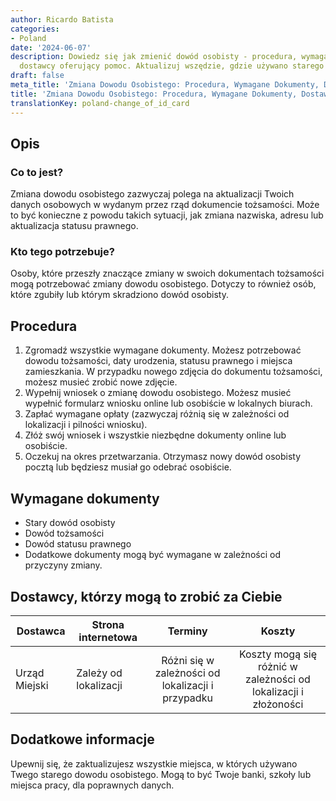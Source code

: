 ```yaml
---
author: Ricardo Batista
categories:
- Poland
date: '2024-06-07'
description: Dowiedz się jak zmienić dowód osobisty - procedura, wymagane dokumenty,
  dostawcy oferujący pomoc. Aktualizuj wszędzie, gdzie używano starego dowodu.
draft: false
meta_title: 'Zmiana Dowodu Osobistego: Procedura, Wymagane Dokumenty, Dostawcy'
title: 'Zmiana Dowodu Osobistego: Procedura, Wymagane Dokumenty, Dostawcy'
translationKey: poland-change_of_id_card
---
```




## Opis
### Co to jest?
Zmiana dowodu osobistego zazwyczaj polega na aktualizacji Twoich danych osobowych w wydanym przez rząd dokumencie tożsamości. Może to być konieczne z powodu takich sytuacji, jak zmiana nazwiska, adresu lub aktualizacja statusu prawnego.

### Kto tego potrzebuje?
Osoby, które przeszły znaczące zmiany w swoich dokumentach tożsamości mogą potrzebować zmiany dowodu osobistego. Dotyczy to również osób, które zgubiły lub którym skradziono dowód osobisty.

## Procedura
1. Zgromadź wszystkie wymagane dokumenty. Możesz potrzebować dowodu tożsamości, daty urodzenia, statusu prawnego i miejsca zamieszkania. W przypadku nowego zdjęcia do dokumentu tożsamości, możesz musieć zrobić nowe zdjęcie.
2. Wypełnij wniosek o zmianę dowodu osobistego. Możesz musieć wypełnić formularz wniosku online lub osobiście w lokalnych biurach.
3. Zapłać wymagane opłaty (zazwyczaj różnią się w zależności od lokalizacji i pilności wniosku).
4. Złóż swój wniosek i wszystkie niezbędne dokumenty online lub osobiście.
5. Oczekuj na okres przetwarzania. Otrzymasz nowy dowód osobisty pocztą lub będziesz musiał go odebrać osobiście.

## Wymagane dokumenty
- Stary dowód osobisty
- Dowód tożsamości
- Dowód statusu prawnego
- Dodatkowe dokumenty mogą być wymagane w zależności od przyczyny zmiany.

## Dostawcy, którzy mogą to zrobić za Ciebie

| Dostawca        |     Strona internetowa     |     Terminy    |       Koszty      |
| --------------- | --------------- |  :-------------: | :-------------: |
| Urząd Miejski |  Zależy od lokalizacji |      Różni się w zależności od lokalizacji i przypadku |        Koszty mogą się różnić w zależności od lokalizacji i złożoności   |

## Dodatkowe informacje
Upewnij się, że zaktualizujesz wszystkie miejsca, w których używano Twego starego dowodu osobistego. Mogą to być Twoje banki, szkoły lub miejsca pracy, dla poprawnych danych.